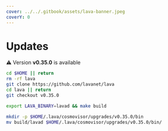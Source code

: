 ```yaml
---
cover: ../../.gitbook/assets/lava-banner.jpeg
coverY: 0
---
```


# Updates

⚠️ Version **v0.35.0** is available

```bash
cd $HOME || return
rm -rf lava
git clone https://github.com/lavanet/lava
cd lava || return
git checkout v0.35.0

export LAVA_BINARY=lavad && make build

mkdir -p $HOME/.lava/cosmovisor/upgrades/v0.35.0/bin
mv build/lavad $HOME/.lava/cosmovisor/upgrades/v0.35.0/bin/
```
